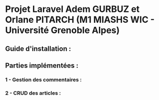 # Projet Laravel Adem GURBUZ et Orlane PITARCH (M1 MIASHS WIC - Université Grenoble Alpes)

## Guide d'installation :


## Parties implémentées :

### 1 - Gestion des commentaires :

### 2 - CRUD des articles :

